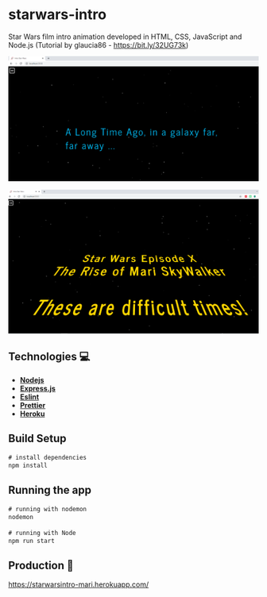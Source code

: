 # starwars-intro
Star Wars film intro animation developed in HTML, CSS, JavaScript and Node.js (Tutorial by glaucia86 - https://bit.ly/32UG73k)

![Image of the intro](public/images/intro.png)

![Image of the paragraphs](public/images/app.png)

## Technologies :computer:

* **[Nodejs](https://nodejs.org/en/)**
* **[Express.js](https://expressjs.com/)**
* **[Eslint](https://eslint.org/)**
* **[Prettier](https://prettier.io/)**
* **[Heroku](https://www.heroku.com/)**

## Build Setup

    # install dependencies
    npm install
    
## Running the app
    
    # running with nodemon
    nodemon
    
    # running with Node
    npm run start

## Production :rocket:

https://starwarsintro-mari.herokuapp.com/
